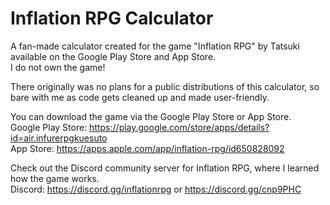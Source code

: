 # Inflation RPG Calculator
A fan-made calculator created for the game "Inflation RPG" by Tatsuki available on the Google Play Store and App Store. \
I do not own the game!

There originally was no plans for a public distributions of this calculator, so bare with me as code gets cleaned up and made user-friendly.

You can download the game via the Google Play Store or App Store. \
Google Play Store: https://play.google.com/store/apps/details?id=air.infurerpgkuesuto \
App Store: https://apps.apple.com/app/inflation-rpg/id650828092

Check out the Discord community server for Inflation RPG, where I learned how the game works. \
Discord: https://discord.gg/inflationrpg or https://discord.gg/cnp9PHC

